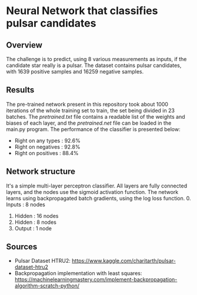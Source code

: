 # Neural Network that classifies pulsar candidates

## Overview
The challenge is to predict, using 8 various measurements as inputs, if the candidate star really is a pulsar. The dataset contains pulsar candidates, with 1639 positive samples and 16259 negative samples.

## Results
The pre-trained network present in this repository took about 1000 iterations of the whole training set to train, the set being divided in 23 batches. The *pretrained.txt* file contains a readable list of the weights and biases of each layer, and the *pretrained.net* file can be loaded in the main.py program. The performance of the classifier is presented below:
- Right on any types : 92.6%
- Right on negatives : 92.8%
- Right on positives  : 88.4%

## Network structure
It's a simple multi-layer perceptron classifier. All layers are fully connected layers, and the nodes use the sigmoid activation function. The network learns using backpropagated batch gradients, using the log loss function.
0. Inputs : 8 nodes
1. Hidden : 16 nodes
2. Hidden : 8 nodes
3. Output : 1 node

## Sources
- Pulsar Dataset HTRU2: https://www.kaggle.com/charitarth/pulsar-dataset-htru2
- Backpropagation implementation with least squares: https://machinelearningmastery.com/implement-backpropagation-algorithm-scratch-python/
